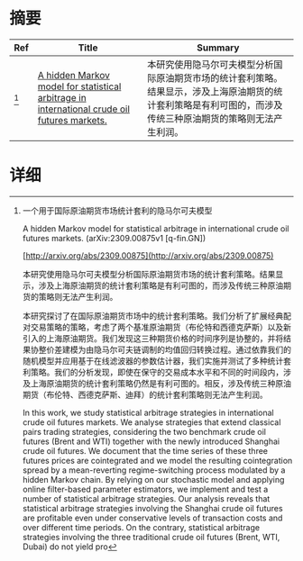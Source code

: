 # 摘要

| Ref | Title | Summary |
| --- | --- | --- |
| [^1] | [A hidden Markov model for statistical arbitrage in international crude oil futures markets.](http://arxiv.org/abs/2309.00875) | 本研究使用隐马尔可夫模型分析国际原油期货市场的统计套利策略。结果显示，涉及上海原油期货的统计套利策略是有利可图的，而涉及传统三种原油期货的策略则无法产生利润。 |

# 详细

[^1]: 一个用于国际原油期货市场统计套利的隐马尔可夫模型

    A hidden Markov model for statistical arbitrage in international crude oil futures markets. (arXiv:2309.00875v1 [q-fin.GN])

    [http://arxiv.org/abs/2309.00875](http://arxiv.org/abs/2309.00875)

    本研究使用隐马尔可夫模型分析国际原油期货市场的统计套利策略。结果显示，涉及上海原油期货的统计套利策略是有利可图的，而涉及传统三种原油期货的策略则无法产生利润。

    

    本研究探讨了在国际原油期货市场中的统计套利策略。我们分析了扩展经典配对交易策略的策略，考虑了两个基准原油期货（布伦特和西德克萨斯）以及新引入的上海原油期货。我们发现这三种期货价格的时间序列是协整的，并将结果协整价差建模为由隐马尔可夫链调制的均值回归转换过程。通过依靠我们的随机模型并应用基于在线滤波器的参数估计器，我们实施并测试了多种统计套利策略。我们的分析发现，即使在保守的交易成本水平和不同的时间段内，涉及上海原油期货的统计套利策略仍然是有利可图的。相反，涉及传统三种原油期货（布伦特、西德克萨斯、迪拜）的统计套利策略则无法产生利润。

    In this work, we study statistical arbitrage strategies in international crude oil futures markets. We analyse strategies that extend classical pairs trading strategies, considering the two benchmark crude oil futures (Brent and WTI) together with the newly introduced Shanghai crude oil futures. We document that the time series of these three futures prices are cointegrated and we model the resulting cointegration spread by a mean-reverting regime-switching process modulated by a hidden Markov chain. By relying on our stochastic model and applying online filter-based parameter estimators, we implement and test a number of statistical arbitrage strategies. Our analysis reveals that statistical arbitrage strategies involving the Shanghai crude oil futures are profitable even under conservative levels of transaction costs and over different time periods. On the contrary, statistical arbitrage strategies involving the three traditional crude oil futures (Brent, WTI, Dubai) do not yield pro
    

